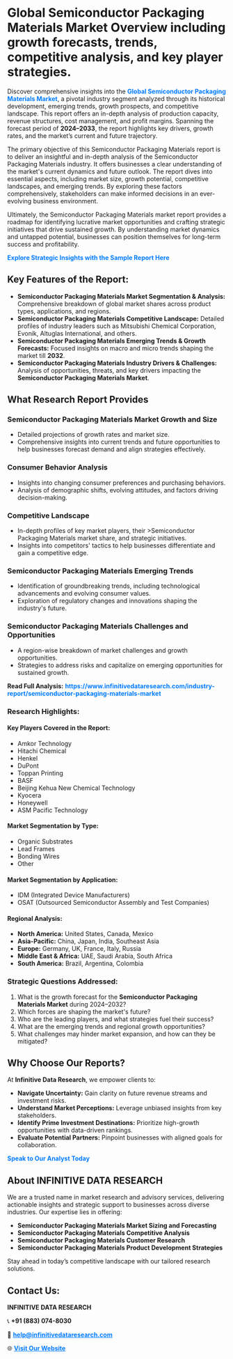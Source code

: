 <h1>Global Semiconductor Packaging Materials Market Overview including growth forecasts, trends, competitive analysis, and key player strategies.</h1>
<p>
Discover comprehensive insights into the 
<a href="https://www.infinitivedataresearch.com/industry-report/semiconductor-packaging-materials-market" rel="dofollow" style="color: #007BFF; text-decoration: none;"><strong>Global Semiconductor Packaging Materials Market</strong></a>, a pivotal industry segment analyzed through its historical development, emerging trends, growth prospects, and competitive landscape. This report offers an in-depth analysis of production capacity, revenue structures, cost management, and profit margins. Spanning the forecast period of <strong>2024–2033</strong>, the report highlights key drivers, growth rates, and the market’s current and future trajectory.
</p>
<p>
The primary objective of this Semiconductor Packaging Materials report is to deliver an insightful and in-depth analysis of the Semiconductor Packaging Materials industry. It offers businesses a clear understanding of the market's current dynamics and future outlook. The report dives into essential aspects, including market size, growth potential, competitive landscapes, and emerging trends. By exploring these factors comprehensively, stakeholders can make informed decisions in an ever-evolving business environment.
</p>
<p>
Ultimately, the Semiconductor Packaging Materials market report provides a roadmap for identifying lucrative market opportunities and crafting strategic initiatives that drive sustained growth. By understanding market dynamics and untapped potential, businesses can position themselves for long-term success and profitability.
</p>
<p>
<a href="https://www.infinitivedataresearch.com/request-sample/reportId=105960" style="color: #007BFF; text-decoration: none;"><strong>Explore Strategic Insights with the Sample Report Here</strong></a>
</p>

<h2>Key Features of the Report:</h2>
<ul>
<li><strong>Semiconductor Packaging Materials Market Segmentation & Analysis:</strong> Comprehensive breakdown of global market shares across product types, applications, and regions.</li>
<li><strong>Semiconductor Packaging Materials Competitive Landscape:</strong> Detailed profiles of industry leaders such as Mitsubishi Chemical Corporation, Evonik, Altuglas International, and others.</li>
<li><strong>Semiconductor Packaging Materials Emerging Trends & Growth Forecasts:</strong> Focused insights on macro and micro trends shaping the market till <strong>2032</strong>.</li>
<li><strong>Semiconductor Packaging Materials Industry Drivers & Challenges:</strong> Analysis of opportunities, threats, and key drivers impacting the <strong>Semiconductor Packaging Materials Market</strong>.</li>
</ul>

<h2>What Research Report Provides</h2>
<h3>Semiconductor Packaging Materials Market Growth and Size</h3>
<ul>
<li>Detailed projections of growth rates and market size.</li>
<li>Comprehensive insights into current trends and future opportunities to help businesses forecast demand and align strategies effectively.</li>
</ul>

<h3>Consumer Behavior Analysis</h3>
<ul>
<li>Insights into changing consumer preferences and purchasing behaviors.</li>
<li>Analysis of demographic shifts, evolving attitudes, and factors driving decision-making.</li>
</ul>

<h3>Competitive Landscape</h3>
<ul>
<li>In-depth profiles of key market players, their >Semiconductor Packaging Materials market share, and strategic initiatives.</li>
<li>Insights into competitors' tactics to help businesses differentiate and gain a competitive edge.</li>
</ul>

<h3>Semiconductor Packaging Materials Emerging Trends</h3>
<ul>
<li>Identification of groundbreaking trends, including technological advancements and evolving consumer values.</li>
<li>Exploration of regulatory changes and innovations shaping the industry's future.</li>
</ul>

<h3>Semiconductor Packaging Materials Challenges and Opportunities</h3>
<ul>
<li>A region-wise breakdown of market challenges and growth opportunities.</li>
<li>Strategies to address risks and capitalize on emerging opportunities for sustained growth.</li>
</ul>
<p><strong>Read Full Analysis:</strong> <a href="https://www.infinitivedataresearch.com/industry-report/semiconductor-packaging-materials-market" rel="dofollow" style="color: #007BFF; text-decoration: none;"><strong>https://www.infinitivedataresearch.com/industry-report/semiconductor-packaging-materials-market</strong></a></p>
<h3>Research Highlights:</h3>
<h4>Key Players Covered in the Report:</h4>
<ul><li>Amkor Technology</li><li>Hitachi Chemical</li><li>Henkel</li><li>DuPont</li><li>Toppan Printing</li><li>BASF</li><li>Beijing Kehua New Chemical Technology</li><li>Kyocera</li><li>Honeywell</li><li>ASM Pacific Technology</li></ul>
<h4>Market Segmentation by Type:</h4>
<ul><li>Organic Substrates</li><li>Lead Frames</li><li>Bonding Wires</li><li>Other</li></ul>
<h4>Market Segmentation by Application:</h4>
<ul><li>IDM (Integrated Device Manufacturers)</li><li>OSAT (Outsourced Semiconductor Assembly and Test Companies)</li></ul>

<h4>Regional Analysis:</h4>
<ul>
<li><strong>North America:</strong> United States, Canada, Mexico</li>
<li><strong>Asia-Pacific:</strong> China, Japan, India, Southeast Asia</li>
<li><strong>Europe:</strong> Germany, UK, France, Italy, Russia</li>
<li><strong>Middle East & Africa:</strong> UAE, Saudi Arabia, South Africa</li>
<li><strong>South America:</strong> Brazil, Argentina, Colombia</li>
</ul>

<h3>Strategic Questions Addressed:</h3>
<ol>
<li>What is the growth forecast for the <strong>Semiconductor Packaging Materials Market</strong> during 2024–2032?</li>
<li>Which forces are shaping the market's future?</li>
<li>Who are the leading players, and what strategies fuel their success?</li>
<li>What are the emerging trends and regional growth opportunities?</li>
<li>What challenges may hinder market expansion, and how can they be mitigated?</li>
</ol>

<h2>Why Choose Our Reports?</h2>
<p>At <strong>Infinitive Data Research</strong>, we empower clients to:</p>
<ul>
<li><strong>Navigate Uncertainty:</strong> Gain clarity on future revenue streams and investment risks.</li>
<li><strong>Understand Market Perceptions:</strong> Leverage unbiased insights from key stakeholders.</li>
<li><strong>Identify Prime Investment Destinations:</strong> Prioritize high-growth opportunities with data-driven rankings.</li>
<li><strong>Evaluate Potential Partners:</strong> Pinpoint businesses with aligned goals for collaboration.</li>
</ul>
<p><a href="https://www.infinitivedataresearch.com/industry-report/semiconductor-packaging-materials-market" rel="dofollow" style="color: #007BFF; text-decoration: none;"><strong>Speak to Our Analyst Today</strong></a></p>

<h2>About INFINITIVE DATA RESEARCH</h2>
<p>We are a trusted name in market research and advisory services, delivering actionable insights and strategic support to businesses across diverse industries. Our expertise lies in offering:</p>
<ul>
<li><strong>Semiconductor Packaging Materials Market Sizing and Forecasting</strong></li>
<li><strong>Semiconductor Packaging Materials Competitive Analysis</strong></li>
<li><strong>Semiconductor Packaging Materials Customer Research</strong></li>
<li><strong>Semiconductor Packaging Materials Product Development Strategies</strong></li>
</ul>
<p>Stay ahead in today’s competitive landscape with our tailored research solutions.</p>

<h2>Contact Us:</h2>
<p><strong>INFINITIVE DATA RESEARCH</strong></p>
<p>📞 <strong>+91 (883) 074-8030</strong></p>
<p>📧 <strong><a href="mailto:help@infinitivedataresearch.com" style="color: #007BFF;">help@infinitivedataresearch.com</a></strong></p>
<p>🌐 <strong><a href="https://www.infinitivedataresearch.com" rel="dofollow" style="color: #007BFF;">Visit Our Website</a></strong></p>
